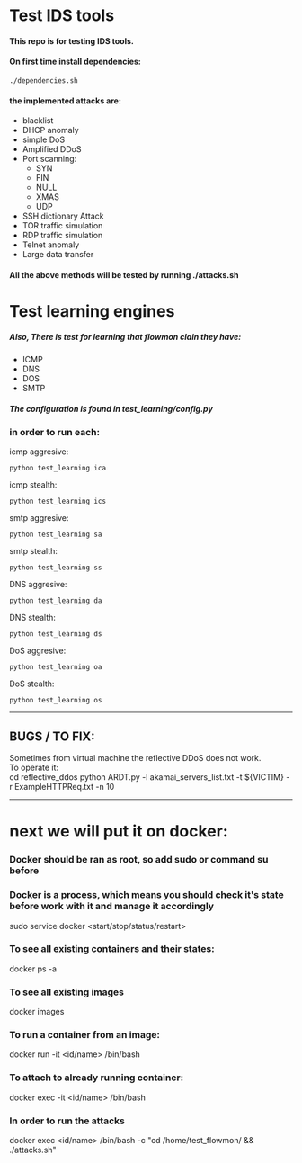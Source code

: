 # Test IDS tools  
#### This repo is for testing IDS tools.

#### On first time install dependencies:  
~~~~
./dependencies.sh 
~~~~

#### the implemented attacks are:
* blacklist
* DHCP anomaly
* simple DoS
* Amplified DDoS
* Port scanning:
    * SYN
    * FIN
    * NULL
    * XMAS
    * UDP
* SSH dictionary Attack
* TOR traffic simulation
* RDP traffic simulation
* Telnet anomaly
* Large data transfer    

 #### All the above methods will be tested by running ./attacks.sh

# Test learning engines
##### Also, There is test for learning that flowmon clain they have:
* ICMP
* DNS
* DOS
* SMTP  

##### The configuration is found in test_learning/config.py

### in order to run each:  

icmp aggresive: 
~~~~
python test_learning ica  
~~~~
icmp stealth:
~~~~
python test_learning ics  
~~~~
smtp aggresive: 
~~~~
python test_learning sa  
~~~~
smtp stealth: 
~~~~
python test_learning ss  
~~~~
DNS aggresive: 
~~~~
python test_learning da  
~~~~
DNS stealth: 
~~~~
python test_learning ds  
~~~~
DoS aggresive: 
~~~~
python test_learning oa  
~~~~
DoS stealth: 
~~~~
python test_learning os  
~~~~
---
## BUGS / TO FIX:
Sometimes from virtual machine the reflective DDoS does not work.   
To operate it:  
cd reflective_ddos
python ARDT.py -l akamai_servers_list.txt -t ${VICTIM} -r ExampleHTTPReq.txt  -n 10


---
# next we will put it on docker:  
### Docker should be ran as root, so add sudo or command su before

### Docker is a process, which means you should check it's state before work with it and manage it accordingly
sudo service docker <start/stop/status/restart>

### To see all existing containers and their states: 
docker ps -a

### To see all existing images 
docker images

### To run a container from an image: 
docker run -it <id/name> /bin/bash

### To attach to already running container:
docker exec -it <id/name> /bin/bash 

### In order to run the attacks 
docker exec <id/name> /bin/bash -c "cd /home/test_flowmon/ && ./attacks.sh"
